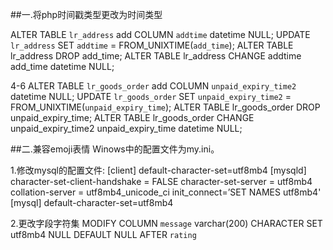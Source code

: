 ##一.将php时间戳类型更改为时间类型


ALTER TABLE `lr_address` add COLUMN `addtime` datetime NULL;
UPDATE `lr_address` SET  `addtime` = FROM_UNIXTIME(`add_time`);
ALTER TABLE lr_address DROP add_time;
ALTER TABLE lr_address CHANGE addtime add_time datetime NULL;

4-6
ALTER TABLE `lr_goods_order` add COLUMN `unpaid_expiry_time2` datetime NULL;
UPDATE `lr_goods_order` SET  `unpaid_expiry_time2` = FROM_UNIXTIME(`unpaid_expiry_time`);
ALTER TABLE lr_goods_order DROP unpaid_expiry_time;
ALTER TABLE lr_goods_order CHANGE unpaid_expiry_time2 unpaid_expiry_time datetime NULL;

##二.兼容emoji表情
Winows中的配置文件为my.ini。

1.修改mysql的配置文件:
[client]
default-character-set=utf8mb4
[mysqld]
character-set-client-handshake = FALSE
character-set-server = utf8mb4
collation-server = utf8mb4_unicode_ci
init_connect=’SET NAMES utf8mb4'
[mysql]
default-character-set=utf8mb4

2.更改字段字符集
MODIFY COLUMN `message` varchar(200) CHARACTER SET utf8mb4 NULL DEFAULT NULL AFTER `rating`
